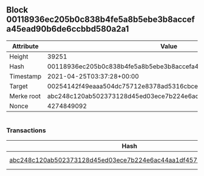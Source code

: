 ## Block 00118936ec205b0c838b4fe5a8b5ebe3b8accefa45ead90b6de6ccbbd580a2a1

Attribute | Value
--- | ---
Height | 39251
Hash | 00118936ec205b0c838b4fe5a8b5ebe3b8accefa45ead90b6de6ccbbd580a2a1
Timestamp | 2021-04-25T03:37:28+00:00
Target | 00254142f49eaaa504dc75712e8378ad5316cbcead634704b3734b6271167cc4
Merke root | abc248c120ab502373128d45ed03ece7b224e6ac44aa1df4572e0c5f931734b8
Nonce | 4274849092

```

```

### Transactions

Hash | Amount
--- | ---
[abc248c120ab502373128d45ed03ece7b224e6ac44aa1df4572e0c5f931734b8](abc248c120ab502373128d45ed03ece7b224e6ac44aa1df4572e0c5f931734b8.md) | 10.00000000 SKEPTI 
